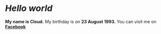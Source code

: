 # _Hello world_
**My name is Cloud.**
My birthday is on **23 August 1993.**
You can visit me on [**Facebook**](https://www.facebook.com/vanle2308)
